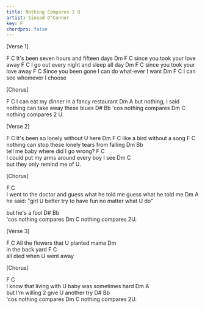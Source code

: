 ```yaml
---
title: Nothing Compares 2 U
artist: Sinead O'Connor
key: F
chordpro: false
---
```

[Verse 1]

F                         C
It's been seven hours and fifteen days
Dm                             F  C
since you took your love away
F                        C
I go out every night and sleep all day
Dm                             F  C
since you took your love away
F                                 C
Since you been gone I can do what-ever I want
Dm                           F  C
I can see whomever I choose


[Chorus]

F                              C
I can eat my dinner in a fancy restaurant
    Dm                                A
but nothing, I said nothing can take away these blues
     D#         Bb
'cos nothing compares
Dm         C
nothing compares 2 U.


[Verse 2]

F                       C
It's been so lonely without U here
Dm                         F  C
like a bird without a song
F                               C    
nothing can stop these lonely tears from falling
          Dm                 Bb        
tell me baby where did I go wrong?
F                                C   
I could put my arms around every boy I see
     Dm                      C         
but they only remind me of U.


[Chorus]

F                                         C                             
I went to the doctor and guess what he told me guess what he told me
            Dm                                      A                     
he said: "girl U better try to have fun no matter what U do"
                               
but he's a fool
     D#         Bb   
'cos nothing compares
Dm         C
nothing compares 2U.


[Verse 3]

F                                     C
All the flowers that U planted mama
                     Dm               
in the back yard
                            F       C   
all died when U went away


[Chorus]

F                                   C                                      
I know that living with U baby was sometimes hard
Dm                                A                      
but I'm willing 2 give U another try
     D#         Bb   
'cos nothing compares
Dm         C
nothing compares 2U.
